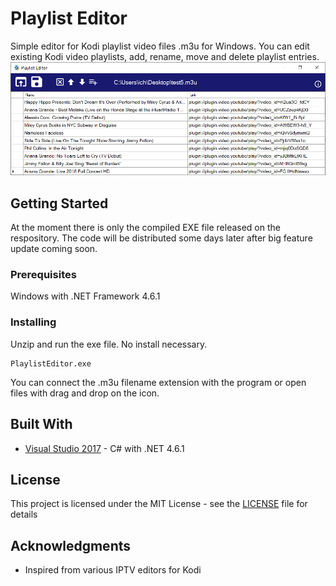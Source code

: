 # Playlist Editor
Simple editor for Kodi playlist video files .m3u for Windows.
You can edit existing Kodi video playlists, add, rename, move and delete playlist entries. 
![UI](PlaylistEditor.PNG)

## Getting Started

At the moment there is only the compiled EXE file released on the respository. The code will be distributed some days later after big feature update coming soon. 


### Prerequisites

Windows with .NET Framework 4.6.1



### Installing

Unzip and run the exe file. No install necessary.


```
PlaylistEditor.exe
```


You can connect the .m3u filename extension with the program or open files with drag and drop on the icon.




## Built With

* [Visual Studio 2017](https://visualstudio.microsoft.com/) - C# with .NET 4.6.1


## License

This project is licensed under the MIT License - see the [LICENSE](LICENSE) file for details

## Acknowledgments

* Inspired from various IPTV editors for Kodi

